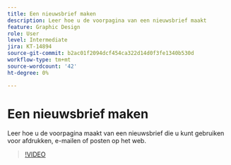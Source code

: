 ```yaml
---
title: Een nieuwsbrief maken
description: Leer hoe u de voorpagina van een nieuwsbrief maakt
feature: Graphic Design
role: User
level: Intermediate
jira: KT-14894
source-git-commit: b2ac01f2094dcf454ca322d14d0f3fe1340b530d
workflow-type: tm+mt
source-wordcount: '42'
ht-degree: 0%

---
```


# Een nieuwsbrief maken

Leer hoe u de voorpagina maakt van een nieuwsbrief die u kunt gebruiken voor afdrukken, e-mailen of posten op het web.

>[!VIDEO](https://video.tv.adobe.com/v/3427120?quality=12&learn=on&hidetitle=true)
